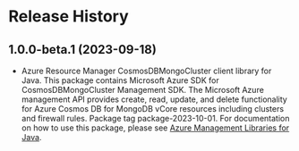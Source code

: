 # Release History

## 1.0.0-beta.1 (2023-09-18)

- Azure Resource Manager CosmosDBMongoCluster client library for Java. This package contains Microsoft Azure SDK for CosmosDBMongoCluster Management SDK. The Microsoft Azure management API provides create, read, update, and delete functionality for Azure Cosmos DB for MongoDB vCore resources including clusters and firewall rules. Package tag package-2023-10-01. For documentation on how to use this package, please see [Azure Management Libraries for Java](https://aka.ms/azsdk/java/mgmt).
